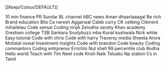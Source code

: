 [[Keep/Colour/DEFAULT]] 

10 min finance
PR Sundar
BL channel
ABC news
Aman dhaartaaagal
Be rich
Brand education
Bits
Ca naresh Aggarwal
Caleb curry
CK cetking
Clément mihailelau
Code sensai
Coding ninjA
Zerodha varsity
Khan academy
Gresham college
TSB Sankara
Srudybuzz mba
Kunal kushwala
Nick white
Easy tutorial
Code with chris
Code with harry
Traversy media
Shweta Arora
Motialal oswal
Investment insights
Code with brandon
Code beauty
Coding commantors
Coding entrprenur
Errichto
Nut shell
99 percentile club
Rodha
Hello world
Teach with Tim
Neet code
Krish Naik
Telusko
Np station
Cs in Tamil


